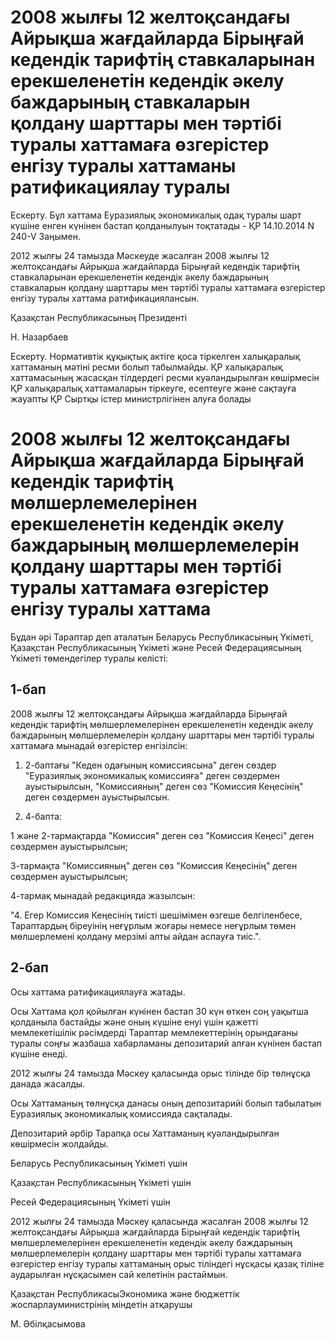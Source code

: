 # 2008 жылғы 12 желтоқсандағы Айрықша жағдайларда Бірыңғай кедендік тарифтің ставкаларынан ерекшеленетін кедендік әкелу баждарының ставкаларын қолдану шарттары мен тәртібі туралы хаттамаға өзгерістер енгізу туралы хаттаманы ратификациялау туралы

Ескерту. Бұл хаттама Еуразиялық экономикалық одақ туралы шарт күшіне енген күнінен бастап қолданылуын тоқтатады - ҚР 14.10.2014 N 240-V Заңымен.

2012 жылғы 24 тамызда Мәскеуде жасалған 2008 жылғы 12 желтоқсандағы Айрықша жағдайларда Бірыңғай кедендік тарифтің ставкаларынан ерекшеленетін кедендік әкелу баждарының ставкаларын қолдану шарттары мен тәртібі туралы хаттамаға өзгерістер енгізу туралы хаттама ратификациялансын.

Қазақстан Республикасының Президенті

Н. Назарбаев

Ескерту. Нормативтік құқықтық актіге қоса тіркелген халықаралық хаттаманың мәтіні ресми болып табылмайды. ҚР халықаралық хаттамасының жасасқан тілдердегі ресми куәландырылған көшірмесін ҚР халықаралық хаттамаларын тіркеуге, есептеуге және сақтауға жауапты ҚР Сыртқы істер министрлігінен алуға болады

# 2008 жылғы 12 желтоқсандағы Айрықша жағдайларда Бірыңғай кедендік тарифтің мөлшерлемелерінен ерекшеленетін кедендік әкелу баждарының мөлшерлемелерін қолдану шарттары мен тәртібі туралы хаттамаға өзгерістер енгізу туралы хаттама

Бұдан әрі Тараптар деп аталатын Беларусь Республикасының Үкіметі, Қазақстан Республикасының Үкіметі және Ресей Федерациясының Үкіметі төмендегілер туралы келісті:

## 1-бап

2008 жылғы 12 желтоқсандағы Айрықша жағдайларда Бірыңғай кедендік тарифтің мөлшерлемелерінен ерекшеленетін кедендік әкелу баждарының мөлшерлемелерін қолдану шарттары мен тәртібі туралы хаттамаға мынадай өзгерістер енгізілсін:

1. 2-баптағы "Кеден одағының комиссиясына" деген сөздер "Еуразиялық экономикалық комиссияға" деген сөздермен ауыстырылсын, "Комиссияның" деген сөз "Комиссия Кеңесінің" деген сөздермен ауыстырылсын.

2. 4-бапта:

1 және 2-тармақтарда "Комиссия" деген сөз "Комиссия Кеңесі" деген сөздермен ауыстырылсын;

3-тармақта "Комиссияның" деген сөз "Комиссия Кеңесінің" деген сөздермен ауыстырылсын;

4-тармақ мынадай редакцияда жазылсын:

"4. Егер Комиссия Кеңесінің тиісті шешімімен өзгеше белгіленбесе, Тараптардың біреуінің неғұрлым жоғары немесе неғұрлым төмен мөлшерлемені қолдану мерзімі алты айдан аспауға тиіс.".

## 2-бап

Осы хаттама ратификациялауға жатады.

Осы Хаттама қол қойылған күнінен бастап 30 күн өткен соң уақытша қолданыла бастайды және оның күшіне енуі үшін қажетті мемлекетішілік рәсімдерді Тараптар мемлекеттерінің орындағаны туралы соңғы жазбаша хабарламаны депозитарий алған күнінен бастап күшіне енеді.

2012 жылғы 24 тамызда Мәскеу қаласында орыс тілінде бір төлнұсқа данада жасалды.

Осы Хаттаманың төлнұсқа данасы оның депозитарийі болып табылатын Еуразиялық экономикалық комиссияда сақталады.

Депозитарий әрбір Тарапқа осы Хаттаманың куәландырылған көшірмесін жолдайды.

Беларусь Республикасының Үкіметі үшін

Қазақстан Республикасының Үкіметі үшін

Ресей Федерациясының Үкіметі үшін

2012 жылғы 24 тамызда Мәскеу қаласында жасалған 2008 жылғы 12 желтоқсандағы Айрықша жағдайларда Бірыңғай кедендік тарифтің мөлшерлемелерінен ерекшеленетін кедендік әкелу баждарының мөлшерлемелерін қолдану шарттары мен тәртібі туралы хаттамаға өзгерістер енгізу туралы хаттаманың орыс тіліндегі нұсқасы қазақ тіліне аударылған нұсқасымен сай келетінін растаймын.

Қазақстан РеспубликасыЭкономика және бюджеттік жоспарлауминистрінің міндетін атқарушы

М. Әбілқасымова

